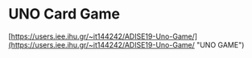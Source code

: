 # UNO Card Game

[https://users.iee.ihu.gr/~it144242/ADISE19-Uno-Game/](https://users.iee.ihu.gr/~it144242/ADISE19-Uno-Game/ "UNO GAME")
